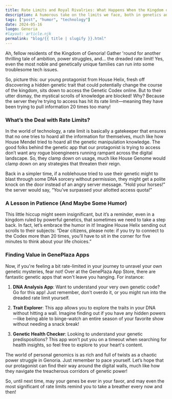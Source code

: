 ```yaml
---
title: Rate Limits and Royal Rivalries: What Happens When the Kingdom of Genoria Hits a Wall
description: A humorous take on the limits we face, both in genetics and in tech. Sometimes even a noble house needs a timeout!
tags: ["post", "humor", "technology"]
date: 2024-05-16
luogo: Genoria
#layout: article.njk
permalink: "blog/{{ title | slugify }}.html"
---
```


Ah, fellow residents of the Kingdom of Genoria! Gather 'round for another thrilling tale of ambition, power struggles, and... the dreaded rate limit! Yes, even the most noble and genetically unique families can run into some troublesome tech issues. 

So, picture this: our young protagonist from House Helix, fresh off discovering a hidden genetic trait that could potentially change the course of the kingdom, sits down to access the Genetic Codex online. But to their utter dismay, the mystical scrolls of knowledge are blocked! Why? Because the server they’re trying to access has hit its rate limit—meaning they have been trying to pull information 20 times too many!  

### What’s the Deal with Rate Limits?

In the world of technology, a rate limit is basically a gatekeeper that ensures that no one tries to hoard all the information for themselves, much like how House Mendel tried to hoard all the genetic manipulation knowledge. The good folks behind the genetic app that our protagonist is trying to access don’t want any rogue bioengineers running rampant across the digital landscape. So, they clamp down on usage, much like House Genome would clamp down on any strategies that threaten their reign.

Back in a simpler time, if a noblehouse tried to use their genetic might to blast through some DNA sorcery without permission, they might get a polite knock on the door instead of an angry server message. “Hold your horses!” the server would say, “You’ve surpassed your allotted access quota!”

### A Lesson in Patience (And Maybe Some Humor)

This little hiccup might seem insignificant, but it’s a reminder, even in a kingdom ruled by powerful genetics, that sometimes we need to take a step back. In fact, let’s embrace the humor in it! Imagine House Helix sending out scrolls to their subjects: “Dear citizens, please note: if you try to connect to the Codex more than 20 times, you’ll have to sit in the corner for five minutes to think about your life choices.”

### Finding Value in GenePlaza Apps

Now, if you're feeling a bit rate-limited in your journey to unravel your own genetic mysteries, fear not! Over at the GenePlaza App Store, there are fantastic genetic apps that won't leave you hanging. For instance:

1. **DNA Analysis App**: Want to understand your very own genetic code? Go for this app! Just remember, don't overdo it, or you might run into the dreaded rate limit yourself.

2. **Trait Explorer**: This app allows you to explore the traits in your DNA without hitting a wall. Imagine finding out if you have any hidden powers—like being able to binge-watch an entire season of your favorite show without needing a snack break!

3. **Genetic Health Checker**: Looking to understand your genetic predispositions? This app won’t put you on a timeout when searching for health insights, so feel free to explore to your heart's content.

The world of personal genomics is as rich and full of twists as a chaotic power struggle in Genoria. Just remember to pace yourself. Let’s hope that our protagonist can find their way around the digital walls, much like how they navigate the treacherous corridors of genetic power!

So, until next time, may your genes be ever in your favor, and may even the most significant of rate limits remind you to take a breather every now and then!